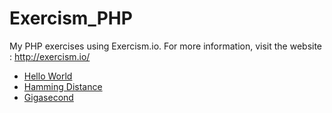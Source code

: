 # Exercism_PHP

My PHP exercises using Exercism.io. For more information, visit the website : http://exercism.io/

* [Hello World](hello-world/)
* [Hamming Distance](hamming/)
* [Gigasecond](gigasecond/)
